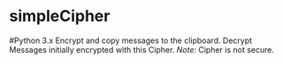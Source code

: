 # simpleCipher
#Python 3.x
Encrypt and copy messages to the clipboard. Decrypt Messages initially encrypted with this Cipher. *Note*: Cipher is not secure.
